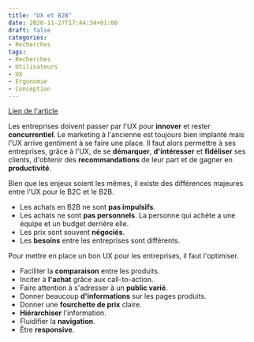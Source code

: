 ```yaml
---
title: "UX et B2B"
date: 2020-11-27T17:44:34+01:00
draft: false
categories:
- Recherches
tags:
- Recherches
- Utilisateurs
- UX
- Ergonomie
- Conception
---
```


[Lien de l'article](https://blog-ux.com/lavenir-de-lexperience-utilisateur-va-se-jouer-dans-le-btob/)

Les entreprises doivent passer par l'UX pour **innover** et rester **concurrentiel**. Le marketing à l'ancienne est toujours bien implanté mais l'UX arrive gentiment à se faire une place. Il faut alors permettre à ses entreprises, grâce à l'UX, de se **démarquer**, **d'intéresser** et **fidéliser** ses clients, d'obtenir des **recommandations** de leur part et de gagner en **productivité**. 

Bien que les enjeux soient les mêmes, il existe des différences majeures entre l'UX pour le B2C et le B2B.

- Les achats en B2B ne sont **pas impulsifs**.
- Les achats ne sont **pas personnels**. La personne qui achète a une équipe et un budget derrière elle. 
- Les prix sont souvent **négociés**.
- Les **besoins** entre les entreprises sont différents.

Pour mettre en place un bon UX pour les entreprises, il faut l'optimiser.

- Faciliter la **comparaison** entre les produits.
- Inciter à **l'achat** grâce aux call-to-action.
- Faire attention à s'adresser à un **public varié**.
- Donner beaucoup **d'informations** sur les pages produits.
- Donner une **fourchette de prix** claire.
- **Hiérarchiser** l'information.
- Fluidifier la **navigation**.
- Être **responsive**.